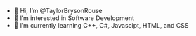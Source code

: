 - 👋 Hi, I’m @TaylorBrysonRouse
- 👀 I’m interested in Software Development
- 🌱 I’m currently learning C++, C#, Javascipt, HTML, and CSS


<!---
TaylorBrysonRouse/TaylorBrysonRouse is a ✨ special ✨ repository because its `README.md` (this file) appears on your GitHub profile.
You can click the Preview link to take a look at your changes.
--->
